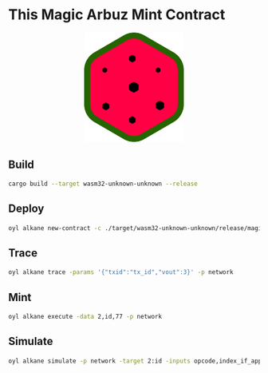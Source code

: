 # This Magic Arbuz Mint Contract

<p align="center">
  <img src="./arbuz.png" alt="ARBUZ Logo" width="200">
</p>

## Build
```bash
cargo build --target wasm32-unknown-unknown --release
```

## Deploy
```bash
oyl alkane new-contract -c ./target/wasm32-unknown-unknown/release/magic_arbuz.wasm -data 1,0 -p network
```

## Trace
```bash
oyl alkane trace -params '{"txid":"tx_id","vout":3}' -p network
```

## Mint
```bash
oyl alkane execute -data 2,id,77 -p network
```

## Simulate
```bash
oyl alkane simulate -p network -target 2:id -inputs opcode,index_if_applicable
```